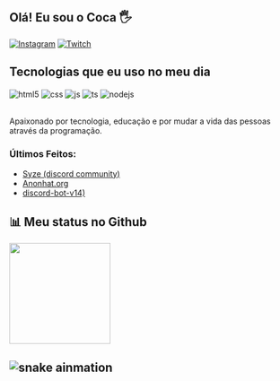 ## Olá! Eu sou o Coca  🖐️

[![Instagram](https://img.shields.io/badge/Instagram-E4405F?style=for-the-badge&logo=instagram&logoColor=white)](https://instagram.com/coca_011)
[![Twitch](https://img.shields.io/badge/Twitch-9146FF?style=for-the-badge&logo=twitch&logoColor=white)](https://twitch.tv/coca_xit)

## Tecnologias que eu uso no meu dia

<div style="display: inline_block">
  <img align="center" alt="html5" src="https://img.shields.io/badge/HTML5-E34F26?style=for-the-badge&logo=html5&logoColor=white" />
  <img align="center" alt="css" src="https://img.shields.io/badge/CSS3-1572B6?style=for-the-badge&logo=css3&logoColor=white" />
  <img align="center" alt="js" src="https://img.shields.io/badge/JavaScript-F7DF1E?style=for-the-badge&logo=javascript&logoColor=black" />
  <img align="center" alt="ts" src="https://img.shields.io/badge/TypeScript-007ACC?style=for-the-badge&logo=typescript&logoColor=white" />
  <img align="center" alt="nodejs" src="https://img.shields.io/badge/Node.js-43853D?style=for-the-badge&logo=node.js&logoColor=white" />
</div><br/>

Apaixonado por tecnologia, educação e por mudar a vida das pessoas através da programação.

### Últimos Feitos:
- [Syze (discord community)](https://discord.gg/syze)<br/>
- [Anonhat.org](https://anonhat.org)<br/>
- [discord-bot-v14)](https://github.com/Coca-Xit/Discord-Bot-V14-main)<br/>

## 📊 **Meu status no Github**
<div>
  <img height="180em" src="https://github-readme-stats.vercel.app/api?username=Coca-xit&show_icons=true&theme=ocean_dark&count_private=true&hide_border=true&locale=pt-br"/>
</div>

![snake ainmation](https://raw.githubusercontent.com/zThiagoR/zThiagoR/output/github-contribution-grid-snake.svg)
---
